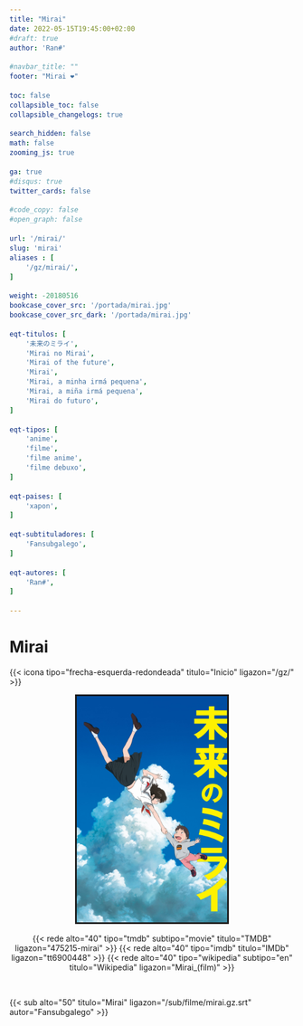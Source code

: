 ```yaml
---
title: "Mirai"
date: 2022-05-15T19:45:00+02:00
#draft: true
author: 'Ran#'

#navbar_title: ""
footer: "Mirai ❤️"

toc: false
collapsible_toc: false
collapsible_changelogs: true

search_hidden: false
math: false
zooming_js: true

ga: true
#disqus: true
twitter_cards: false

#code_copy: false
#open_graph: false

url: '/mirai/'
slug: 'mirai'
aliases : [
    '/gz/mirai/',
]

weight: -20180516
bookcase_cover_src: '/portada/mirai.jpg'
bookcase_cover_src_dark: '/portada/mirai.jpg'

eqt-titulos: [
    '未来のミライ',
    'Mirai no Mirai',
    'Mirai of the future',
    'Mirai',
    'Mirai, a minha irmá pequena',
    'Mirai, a miña irmá pequena',
    'Mirai do futuro',
]

eqt-tipos: [
    'anime',
    'filme',
    'filme anime',
    'filme debuxo',
]

eqt-paises: [
    'xapon',
]

eqt-subtituladores: [
    'Fansubgalego',
]

eqt-autores: [
    'Ran#',
]

---
```


# Mirai

{{< icona tipo="frecha-esquerda-redondeada" titulo="Inicio" ligazon="/gz/" >}}

<div style="text-align: center">
<img style="border: 3px solid currentColor" height="400" title="Mirai" alt="Mirai" src="/portada/mirai.jpg">

{{< rede alto="40" tipo="tmdb" subtipo="movie" titulo="TMDB" ligazon="475215-mirai" >}}
{{< rede alto="40" tipo="imdb" titulo="IMDb" ligazon="tt6900448" >}}
{{< rede alto="40" tipo="wikipedia" subtipo="en" titulo="Wikipedia" ligazon="Mirai_(film)" >}}
</div>

<br>

{{< sub alto="50" titulo="Mirai" ligazon="/sub/filme/mirai.gz.srt" autor="Fansubgalego" >}}
